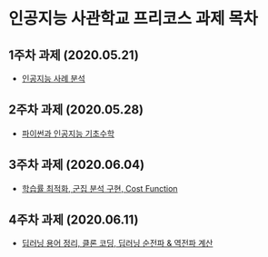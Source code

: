 # 인공지능 사관학교 프리코스 과제 목차

## 1주차 과제 (2020.05.21)
* [인공지능 사례 분석](https://github.com/littlepowerman/littlepowerman/blob/master/1%EC%A3%BC%EC%B0%A8%EA%B3%BC%EC%A0%9C.ipynb)

## 2주차 과제 (2020.05.28)
* [파이썬과 인공지능 기초수학](https://nbviewer.jupyter.org/github/littlepowerman/littlepowerman/blob/082db3dee63fffec80aefee313f080110f321fcb/2%E1%84%8C%E1%85%AE%E1%84%8E%E1%85%A1%E1%84%80%E1%85%AA%E1%84%8C%E1%85%A6.ipynb)

## 3주차 과제 (2020.06.04)
* [학습률 최적화, 군집 분석 구현, Cost Function](https://nbviewer.jupyter.org/github/littlepowerman/littlepowerman/blob/f69d18a2acbadd4dd4f776ca9513579e5b49e23d/3%EC%A3%BC%EC%B0%A8_%EA%B3%BC%EC%A0%9C_.ipynb)

## 4주차 과제 (2020.06.11)
* [딥러닝 용어 정리, 클론 코딩, 딥러닝 순전파 & 역전파 계산](https://nbviewer.jupyter.org/github/littlepowerman/littlepowerman/blob/baa2edaaff1c123ed2cbbfdec88f848c18ac57b4/4%EC%A3%BC%EC%B0%A8_%EA%B3%BC%EC%A0%9C.ipynb)
